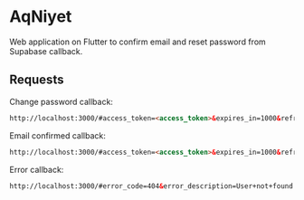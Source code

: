 # AqNiyet

Web application on Flutter to confirm email and reset password from Supabase callback.

## Requests

Change password callback:

```html
http://localhost:3000/#access_token=<access_token>&expires_in=1000&refresh_token=<refresh_token>&token_type=bearer&type=recovery
```

Email confirmed callback:

```html
http://localhost:3000/#access_token=<access_token>&expires_in=1000&refresh_token=<refresh_token>&token_type=bearer&type=email_change
```

Error callback:
```html
http://localhost:3000/#error_code=404&error_description=User+not+found
```